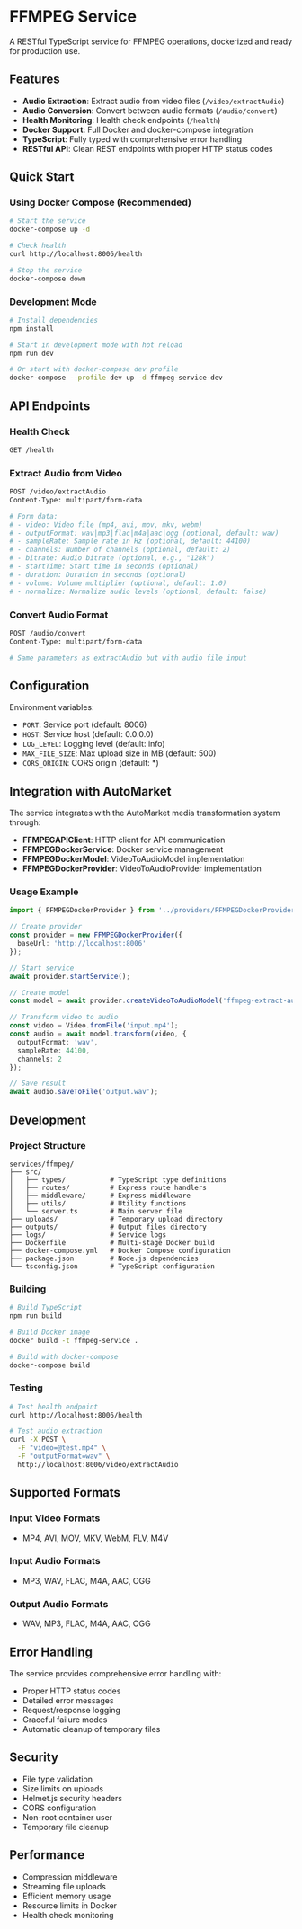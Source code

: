 # FFMPEG Service

A RESTful TypeScript service for FFMPEG operations, dockerized and ready for production use.

## Features

- **Audio Extraction**: Extract audio from video files (`/video/extractAudio`)
- **Audio Conversion**: Convert between audio formats (`/audio/convert`)
- **Health Monitoring**: Health check endpoints (`/health`)
- **Docker Support**: Full Docker and docker-compose integration
- **TypeScript**: Fully typed with comprehensive error handling
- **RESTful API**: Clean REST endpoints with proper HTTP status codes

## Quick Start

### Using Docker Compose (Recommended)

```bash
# Start the service
docker-compose up -d

# Check health
curl http://localhost:8006/health

# Stop the service
docker-compose down
```

### Development Mode

```bash
# Install dependencies
npm install

# Start in development mode with hot reload
npm run dev

# Or start with docker-compose dev profile
docker-compose --profile dev up -d ffmpeg-service-dev
```

## API Endpoints

### Health Check
```bash
GET /health
```

### Extract Audio from Video
```bash
POST /video/extractAudio
Content-Type: multipart/form-data

# Form data:
# - video: Video file (mp4, avi, mov, mkv, webm)
# - outputFormat: wav|mp3|flac|m4a|aac|ogg (optional, default: wav)
# - sampleRate: Sample rate in Hz (optional, default: 44100)
# - channels: Number of channels (optional, default: 2)
# - bitrate: Audio bitrate (optional, e.g., "128k")
# - startTime: Start time in seconds (optional)
# - duration: Duration in seconds (optional)
# - volume: Volume multiplier (optional, default: 1.0)
# - normalize: Normalize audio levels (optional, default: false)
```

### Convert Audio Format
```bash
POST /audio/convert
Content-Type: multipart/form-data

# Same parameters as extractAudio but with audio file input
```

## Configuration

Environment variables:

- `PORT`: Service port (default: 8006)
- `HOST`: Service host (default: 0.0.0.0)
- `LOG_LEVEL`: Logging level (default: info)
- `MAX_FILE_SIZE`: Max upload size in MB (default: 500)
- `CORS_ORIGIN`: CORS origin (default: *)

## Integration with AutoMarket

The service integrates with the AutoMarket media transformation system through:

- **FFMPEGAPIClient**: HTTP client for API communication
- **FFMPEGDockerService**: Docker service management
- **FFMPEGDockerModel**: VideoToAudioModel implementation
- **FFMPEGDockerProvider**: VideoToAudioProvider implementation

### Usage Example

```typescript
import { FFMPEGDockerProvider } from '../providers/FFMPEGDockerProvider';

// Create provider
const provider = new FFMPEGDockerProvider({
  baseUrl: 'http://localhost:8006'
});

// Start service
await provider.startService();

// Create model
const model = await provider.createVideoToAudioModel('ffmpeg-extract-audio');

// Transform video to audio
const video = Video.fromFile('input.mp4');
const audio = await model.transform(video, {
  outputFormat: 'wav',
  sampleRate: 44100,
  channels: 2
});

// Save result
await audio.saveToFile('output.wav');
```

## Development

### Project Structure

```
services/ffmpeg/
├── src/
│   ├── types/           # TypeScript type definitions
│   ├── routes/          # Express route handlers
│   ├── middleware/      # Express middleware
│   ├── utils/           # Utility functions
│   └── server.ts        # Main server file
├── uploads/             # Temporary upload directory
├── outputs/             # Output files directory
├── logs/                # Service logs
├── Dockerfile           # Multi-stage Docker build
├── docker-compose.yml   # Docker Compose configuration
├── package.json         # Node.js dependencies
└── tsconfig.json        # TypeScript configuration
```

### Building

```bash
# Build TypeScript
npm run build

# Build Docker image
docker build -t ffmpeg-service .

# Build with docker-compose
docker-compose build
```

### Testing

```bash
# Test health endpoint
curl http://localhost:8006/health

# Test audio extraction
curl -X POST \
  -F "video=@test.mp4" \
  -F "outputFormat=wav" \
  http://localhost:8006/video/extractAudio
```

## Supported Formats

### Input Video Formats
- MP4, AVI, MOV, MKV, WebM, FLV, M4V

### Input Audio Formats  
- MP3, WAV, FLAC, M4A, AAC, OGG

### Output Audio Formats
- WAV, MP3, FLAC, M4A, AAC, OGG

## Error Handling

The service provides comprehensive error handling with:

- Proper HTTP status codes
- Detailed error messages
- Request/response logging
- Graceful failure modes
- Automatic cleanup of temporary files

## Security

- File type validation
- Size limits on uploads
- Helmet.js security headers
- CORS configuration
- Non-root container user
- Temporary file cleanup

## Performance

- Compression middleware
- Streaming file uploads
- Efficient memory usage
- Resource limits in Docker
- Health check monitoring
